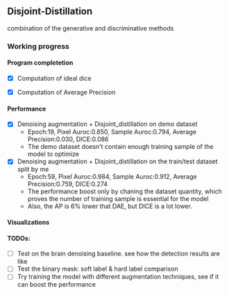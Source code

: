 ## Disjoint-Distillation
combination of the generative and discriminative methods


### Working progress
#### Program completetion
- [x] Computation of ideal dice
- [x] Computation of Average Precision


#### Performance
- [x] Denoising augmentation + Disjoint_distillation on demo dataset
  - Epoch:19, Pixel Auroc:0.850, Sample Auroc:0.794, Average Precision:0.030, DICE:0.086
  - The demo dataset doesn't contain enough training sample of the model to optimize
- [x] Denoising augmentation + Disjoint_distillation on the train/test dataset split by me
  - Epoch:59, Pixel Auroc:0.984, Sample Auroc:0.912, Average Precision:0.759, DICE:0.274
  - The performance boost only by chaning the dataset quantity, which proves the number of training sample is essential for the model
  - Also, the AP is 6% lower that DAE, but DICE is a lot lower.

#### Visualizations
 

#### TODOs:
- [ ] Test on the brain denoising baseline. see how the detection results are like
- [ ] Test the binary mask: soft label & hard label comparison
- [ ] Try training the model with different augmentation techniques, see if it can boost the performance
